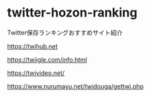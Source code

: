 # twitter-hozon-ranking
Twitter保存ランキングおすすめサイト紹介

https://twihub.net

https://twiigle.com/info.html

https://twivideo.net/

https://www.nurumayu.net/twidouga/gettwi.php
